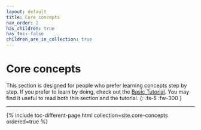 ```yaml
---
layout: default
title: Core concepts
nav_order: 2
has_children: true
has_toc: false
children_are_in_collection: true
---
```


# Core concepts 

This section is designed for people who prefer learning concepts step by step. If you prefer to learn by doing, check out the [Basic Tutorial]({{site.baseurl}}/docs/basic-tutorial). You may find it useful to read both this section and the tutorial.
{: .fs-5 .fw-300 }

---

<!-- TOC -->
{% include toc-different-page.html collection=site.core-concepts ordered=true %}

